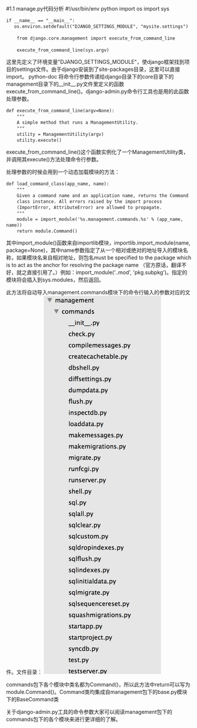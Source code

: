 #1.1 manage.py代码分析
    #!/usr/bin/env python
    import os
    import sys
    
    if __name__ == "__main__":
       os.environ.setdefault("DJANGO_SETTINGS_MODULE", "mysite.settings")
    
        from django.core.management import execute_from_command_line
    
        execute_from_command_line(sys.argv)

这里先定义了环境变量"DJANGO_SETTINGS_MODULE"，使django框架找到项目的settings文件。由于django安装到了site-packages目录，这里可以直接import。
python-doc
将命令行参数传递给django目录下的core目录下的management目录下的__init__.py文件里定义的函数execute_from_command_line()。django-admin.py命令行工具也是用的此函数处理参数。

	def execute_from_command_line(argv=None):
	    """
	    A simple method that runs a ManagementUtility.
	    """
	    utility = ManagementUtility(argv)
	    utility.execute()


execute_from_command_line()这个函数实例化了一个ManagementUtility类，并调用其execute()方法处理命令行参数。

处理参数的时候会用到一个动态加载模块的方法：

    def load_command_class(app_name, name):
        """
        Given a command name and an application name, returns the Command
        class instance. All errors raised by the import process
        (ImportError, AttributeError) are allowed to propagate.
        """
        module = import_module('%s.management.commands.%s' % (app_name, name))
        return module.Command()


其中import_module()函数来自importlib模块，importlib.import_module(name, package=None)，其中name参数指定了从一个相对或绝对的地址导入的模块名称，如果模块名来自相对地址，则包名must be specified to the package which is to act as the anchor for resolving the package name （官方原话，翻译不好，就之直接引用了。）例如：import_module('..mod', 'pkg.subpkg')。指定的模块将会插入到sys.modules，然后返回。

此方法将自动导入management.commands模块下的命令行输入的参数对应的文件。文件目录：
![](images/01.02.png?raw=true)

commands包下各个模块中类名都为Command()，所以此方法中return可以写为module.Command()。Command类均集成自management包下的base.py模块下的BaseCommand类

关于django-admin.py工具的命令参数大家可以阅读management包下的commands包下的各个模块来进行更详细的了解。
